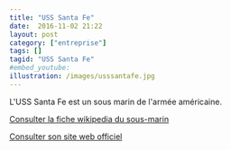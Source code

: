 ```yaml
---
title: "USS Santa Fe"
date:  2016-11-02 21:22
layout: post
category: ["entreprise"]
tags: []
tagid: "USS Santa Fe"
#embed_youtube:
illustration: /images/usssantafe.jpg
---
```


L'USS Santa Fe est un sous marin de l'armée américaine.

[Consulter la fiche wikipedia du sous-marin](https://en.wikipedia.org/wiki/USS_Santa_Fe_%28SSN-763%29)

[Consulter son site web officiel](http://usssantafe763.net/)
